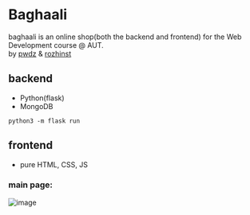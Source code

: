 # Baghaali
baghaali is an online shop(both the backend and frontend) for the Web Development course @ AUT.  
by [pwdz](https://github.com/pwdz) & [rozhinst](https://github.com/rozhinst)

## backend
- Python(flask)
- MongoDB
```
python3 -m flask run
```

## frontend
- pure HTML, CSS, JS

### main page:
![image](https://user-images.githubusercontent.com/44570354/127221725-3ba53026-e777-4897-897c-25fead433ebd.png)


